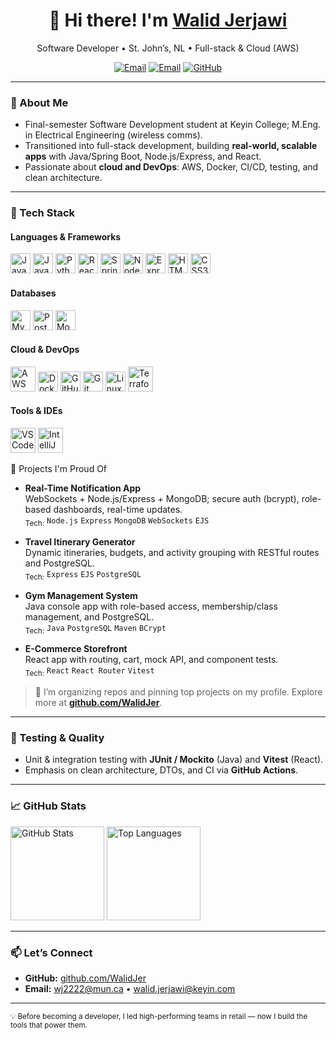 <!-- Profile Header -->
<h1 align="center">👋 Hi there! I'm <a href="https://github.com/WalidJer">Walid Jerjawi</a></h1>
<p align="center">
  Software Developer • St. John’s, NL • Full-stack & Cloud (AWS)
</p>

<p align="center">
  <a href="mailto:wj2222@mun.ca"><img alt="Email" src="https://img.shields.io/badge/Email-wj2222%40mun.ca-informational?style=for-the-badge"></a>
  <a href="mailto:walid.jerjawi@keyin.com"><img alt="Email" src="https://img.shields.io/badge/Email-walid.jerjawi%40keyin.com-informational?style=for-the-badge"></a>
  <a href="https://github.com/WalidJer"><img alt="GitHub" src="https://img.shields.io/badge/GitHub-WalidJer-181717?style=for-the-badge&logo=github"></a>
</p>

---

### 🎯 About Me
- Final-semester Software Development student at Keyin College; M.Eng. in Electrical Engineering (wireless comms).
- Transitioned into full-stack development, building **real-world, scalable apps** with Java/Spring Boot, Node.js/Express, and React.
- Passionate about **cloud and DevOps**: AWS, Docker, CI/CD, testing, and clean architecture.

---

### 🔧 Tech Stack

#### Languages & Frameworks
<p>
  <img src="https://cdn.jsdelivr.net/gh/devicons/devicon/icons/java/java-original.svg" height="32" alt="Java"/>
  <img src="https://cdn.jsdelivr.net/gh/devicons/devicon/icons/javascript/javascript-original.svg" height="32" alt="JavaScript"/>
  <img src="https://cdn.jsdelivr.net/gh/devicons/devicon/icons/python/python-original.svg" height="32" alt="Python"/>
  <img src="https://cdn.jsdelivr.net/gh/devicons/devicon/icons/react/react-original.svg" height="32" alt="React"/>
  <img src="https://cdn.jsdelivr.net/gh/devicons/devicon/icons/spring/spring-original.svg" height="32" alt="Spring Boot"/>
  <img src="https://cdn.jsdelivr.net/gh/devicons/devicon/icons/nodejs/nodejs-original.svg" height="32" alt="Node.js"/>
  <img src="https://cdn.jsdelivr.net/gh/devicons/devicon/icons/express/express-original.svg" height="32" alt="Express"/>
  <img src="https://cdn.jsdelivr.net/gh/devicons/devicon/icons/html5/html5-plain.svg" height="32" alt="HTML5"/>
  <img src="https://cdn.jsdelivr.net/gh/devicons/devicon/icons/css3/css3-plain.svg" height="32" alt="CSS3"/>
</p>

#### Databases
<p>
  <img src="https://cdn.jsdelivr.net/gh/devicons/devicon/icons/mysql/mysql-original.svg" height="32" alt="MySQL"/>
  <img src="https://cdn.jsdelivr.net/gh/devicons/devicon/icons/postgresql/postgresql-original.svg" height="32" alt="PostgreSQL"/>
  <img src="https://cdn.jsdelivr.net/gh/devicons/devicon/icons/mongodb/mongodb-original.svg" height="32" alt="MongoDB"/>
</p>

#### Cloud & DevOps
<p>
  <img src="https://cdn.jsdelivr.net/gh/devicons/devicon/icons/amazonwebservices/amazonwebservices-original-wordmark.svg" height="40" alt="AWS"/>
  <img src="https://cdn.jsdelivr.net/gh/devicons/devicon/icons/docker/docker-original.svg" height="32" alt="Docker"/>
  <img src="https://cdn.jsdelivr.net/gh/devicons/devicon/icons/githubactions/githubactions-original.svg" height="32" alt="GitHub Actions"/>
  <img src="https://cdn.jsdelivr.net/gh/devicons/devicon/icons/git/git-original.svg" height="32" alt="Git"/>
  <img src="https://cdn.jsdelivr.net/gh/devicons/devicon/icons/linux/linux-original.svg" height="32" alt="Linux"/>
  <img src="https://cdn.jsdelivr.net/gh/devicons/devicon/icons/terraform/terraform-original.svg" height="40" alt="Terraform"/>
</p>

#### Tools & IDEs
<p>
  <img src="https://cdn.jsdelivr.net/gh/devicons/devicon/icons/vscode/vscode-original.svg" height="40" alt="VS Code"/>
  <img src="https://cdn.jsdelivr.net/gh/devicons/devicon/icons/intellij/intellij-original.svg" height="40" alt="IntelliJ IDEA"/>
</p
---

### 🚀 Projects I'm Proud Of
- **Real-Time Notification App**  
  WebSockets + Node.js/Express + MongoDB; secure auth (bcrypt), role-based dashboards, real-time updates.
  <br><sub>Tech:</sub> `Node.js` `Express` `MongoDB` `WebSockets` `EJS`

- **Travel Itinerary Generator**  
  Dynamic itineraries, budgets, and activity grouping with RESTful routes and PostgreSQL.
  <br><sub>Tech:</sub> `Express` `EJS` `PostgreSQL`

- **Gym Management System**  
  Java console app with role-based access, membership/class management, and PostgreSQL.
  <br><sub>Tech:</sub> `Java` `PostgreSQL` `Maven` `BCrypt`

- **E-Commerce Storefront**  
  React app with routing, cart, mock API, and component tests.
  <br><sub>Tech:</sub> `React` `React Router` `Vitest`

> 🔗 I’m organizing repos and pinning top projects on my profile. Explore more at **[github.com/WalidJer](https://github.com/WalidJer)**.

---

### 🧪 Testing & Quality
- Unit & integration testing with **JUnit / Mockito** (Java) and **Vitest** (React).
- Emphasis on clean architecture, DTOs, and CI via **GitHub Actions**.

---

### 📈 GitHub Stats
<p>
  <img height="150" src="https://github-readme-stats.vercel.app/api?username=WalidJer&show_icons=true&theme=default" alt="GitHub Stats"/>
  <img height="150" src="https://github-readme-stats.vercel.app/api/top-langs/?username=WalidJer&layout=compact&theme=default" alt="Top Languages"/>
</p>

---

### 📫 Let’s Connect
- **GitHub:** <a href="https://github.com/WalidJer">github.com/WalidJer</a>  
- **Email:** <a href="mailto:wj2222@mun.ca">wj2222@mun.ca</a> • <a href="mailto:walid.jerjawi@keyin.com">walid.jerjawi@keyin.com</a>

---

<sub>💡 Before becoming a developer, I led high-performing teams in retail — now I build the tools that power them.</sub>
